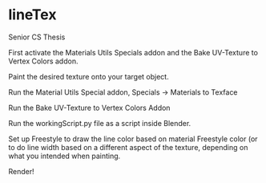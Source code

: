 # lineTex

Senior CS Thesis

First activate the Materials Utils Specials addon and the Bake UV-Texture to Vertex Colors addon.

Paint the desired texture onto your target object.

Run the Material Utils Special addon, Specials -> Materials to Texface

Run the Bake UV-Texture to Vertex Colors Addon

Run the workingScript.py file as a script inside Blender.

Set up Freestyle to draw the line color based on material Freestyle color (or to do line width based on a different aspect of the texture, depending on what you intended when painting.

Render!
